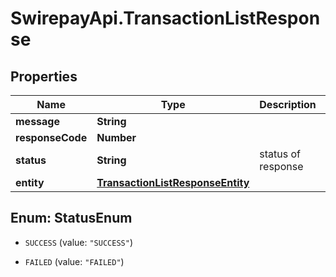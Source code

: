 # SwirepayApi.TransactionListResponse

## Properties

Name | Type | Description | Notes
------------ | ------------- | ------------- | -------------
**message** | **String** |  | [optional] 
**responseCode** | **Number** |  | [optional] 
**status** | **String** | status of response | [optional] 
**entity** | [**TransactionListResponseEntity**](TransactionListResponseEntity.md) |  | [optional] 



## Enum: StatusEnum


* `SUCCESS` (value: `"SUCCESS"`)

* `FAILED` (value: `"FAILED"`)




